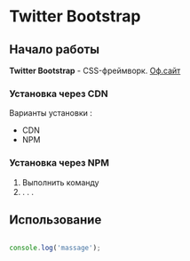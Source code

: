 # Twitter Bootstrap

## Начало работы
**Twitter Bootstrap** - CSS-фреймворк. [Оф.сайт](https//getbootstrap.com)

### Установка через CDN

Варианты установки :
* CDN
* NPM

### Установка через NPM

1. Выполнить команду
1. . . .

## Использование

```javascript

console.log('massage');

```